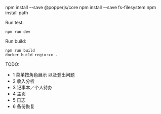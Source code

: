 npm install --save @popperjs/core
npm install --save fs-filesystem
npm install path

Run test:
~~~shell
npm run dev
~~~

Run build:
~~~shell
npm run build
docker build regiu:xx .
~~~ 

TODO:

- 1 菜单按角色展示  以及登出问题
- 2 收入分析
- 3 记事本／个人待办
- 4 主页
- 5 日志
- 6 备份恢复
